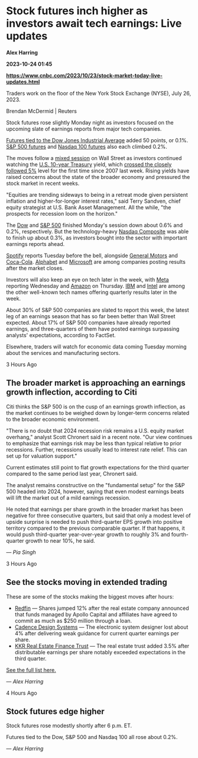 # Stock futures inch higher as investors await tech earnings: Live updates
**Alex Harring**

**2023-10-24 01:45**

**https://www.cnbc.com/2023/10/23/stock-market-today-live-updates.html**

Traders work on the floor of the New York Stock Exchange (NYSE), July 26, 2023.

Brendan McDermid | Reuters

Stock futures rose slightly Monday night as investors focused on the upcoming slate of earnings reports from major tech companies.

[Futures tied to the Dow Jones Industrial Average](https://www.cnbc.com/quotes/@DJ.1/) added 50 points, or 0.1%. [S&P 500 futures](https://www.cnbc.com/quotes/@SP.1/) and [Nasdaq 100 futures](https://www.cnbc.com/quotes/@ND.1/) also each climbed 0.2%.

The moves follow a [mixed session](https://www.cnbc.com/2023/10/22/stock-market-today-live-updates.html) on Wall Street as investors continued watching the [U.S. 10-year Treasury](https://www.cnbc.com/quotes/US10Y/) yield, which [crossed the closely followed 5%](https://www.cnbc.com/2023/10/20/what-the-10-year-treasury-yield-crossing-5percent-means-for-you.html) level for the first time since 2007 last week. Rising yields have raised concerns about the state of the broader economy and pressured the stock market in recent weeks.

"Equities are trending sideways to being in a retreat mode given persistent inflation and higher-for-longer interest rates," said Terry Sandven, chief equity strategist at U.S. Bank Asset Management. All the while, "the prospects for recession loom on the horizon."

The [Dow](https://www.cnbc.com/quotes/.DJI/) and [S&P 500](https://www.cnbc.com/quotes/.SPX/) finished Monday's session down about 0.6% and 0.2%, respectively. But the technology-heavy [Nasdaq Composite](https://www.cnbc.com/quotes/.IXIC/) was able to finish up about 0.3%, as investors bought into the sector with important earnings reports ahead.

[Spotify](https://www.cnbc.com/quotes/SPOT/) reports Tuesday before the bell, alongside [General Motors](https://www.cnbc.com/quotes/GM/) and [Coca-Cola](https://www.cnbc.com/quotes/KO/). [Alphabet](https://www.cnbc.com/quotes/GOOGL/) and [Microsoft](https://www.cnbc.com/quotes/MSFT/) are among companies posting results after the market closes.

Investors will also keep an eye on tech later in the week, with [Meta](https://www.cnbc.com/quotes/META/) reporting Wednesday and [Amazon](https://www.cnbc.com/quotes/AMZN/) on Thursday. [IBM](https://www.cnbc.com/quotes/IBM/) and [Intel](https://www.cnbc.com/quotes/INTC/) are among the other well-known tech names offering quarterly results later in the week.

About 30% of S&P 500 companies are slated to report this week, the latest leg of an earnings season that has so far been better than Wall Street expected. About 17% of S&P 500 companies have already reported earnings, and three-quarters of them have posted earnings surpassing analysts' expectations, according to FactSet.

Elsewhere, traders will watch for economic data coming Tuesday morning about the services and manufacturing sectors.

3 Hours Ago

The broader market is approaching an earnings growth inflection, according to Citi
----------------------------------------------------------------------------------

Citi thinks the S&P 500 is on the cusp of an earnings growth inflection, as the market continues to be weighed down by longer-term concerns related to the broader economic environment.

"There is no doubt that 2024 recession risk remains a U.S. equity market overhang," analyst Scott Chronert said in a recent note. "Our view continues to emphasize that earnings risk may be less than typical relative to prior recessions. Further, recessions usually lead to interest rate relief. This can set up for valuation support."

Current estimates still point to flat growth expectations for the third quarter compared to the same period last year, Chronert said.

The analyst remains constructive on the "fundamental setup" for the S&P 500 headed into 2024, however, saying that even modest earnings beats will lift the market out of a mild earnings recession.

He noted that earnings per share growth in the broader market has been negative for three consecutive quarters, but said that only a modest level of upside surprise is needed to push third-quarter EPS growth into positive territory compared to the previous comparable quarter. If that happens, it would push third-quarter year-over-year growth to roughly 3% and fourth-quarter growth to near 10%, he said.

_— Pia Singh_

3 Hours Ago

See the stocks moving in extended trading
-----------------------------------------

These are some of the stocks making the biggest moves after hours:

*   [Redfin](https://www.cnbc.com/quotes/RDFN/) — Shares jumped 12% after the real estate company announced that funds managed by Apollo Capital and affiliates have agreed to commit as much as $250 million through a loan.
*   [Cadence Design Systems](https://www.cnbc.com/quotes/CDNS/) — The electronic system designer lost about 4% after delivering weak guidance for current quarter earnings per share.
*   [KKR Real Estate Finance Trust](https://www.cnbc.com/quotes/KREF/) — The real estate trust added 3.5% after distributable earnings per share notably exceeded expectations in the third quarter.

[See the full list here.](https://www.cnbc.com/2023/10/23/stocks-making-the-biggest-moves-after-the-bell-redfin-cadence-design-systems-and-more.html)

_— Alex Harring_

4 Hours Ago

Stock futures edge higher
-------------------------

Stock futures rose modestly shortly after 6 p.m. ET.

Futures tied to the Dow, S&P 500 and Nasdaq 100 all rose about 0.2%.

_— Alex Harring_